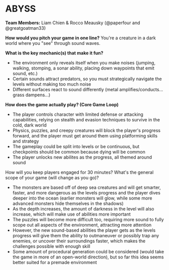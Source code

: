 # ABYSS

**Team Members:** Liam Chien & Rocco Meausky (@paperfour and @greatgoatman33)

**How would you pitch your game in one line?**
You're a creature in a dark world where you "see" through sound waves.

**What is the key mechanic(s) that make it fun?**
- The environment only reveals itself when you make noises (jumping, walking, stomping, a sonar ability, placing down waypoints that emit sound, etc.)
- Certain sounds attract predators, so you must strategically navigate the levels without making too much noise
- Different surfaces react to sound differently (metal amplifies/conducts... grass dampens...)

**How does the game actually play? (Core Game Loop)**
- The player controls character with limited defense or attacking capabilities, relying on stealth and evasion techniques to survive in the cold, dark world
- Physics, puzzles, and creepy creatures will block the player's progress forward, and the player must get around them using platforming skills and strategy
- The gameplay could be split into levels or be continuous, but checkpoints should be common because dying will be common
- The player unlocks new abilites as the progress, all themed around sound

How will you keep players engaged for 30 minutes? What's the general scope of your game (will change as you go)?
- The monsters are based off of deep sea creatures and will get smarter, faster, and more dangerous as the levels progress and the player dives deeper into the ocean (earlier monsters will glow, while some more advanced monsters hide themselves in the shadows)
- As the depth increases, the amount of darkness in the level will also increase, which will make use of abilities more important
- The puzzles will become more difficult too, requiring more sound to fully scope out all aspects of the environment, attracting more attention
- However, the new sound-based abilities the player gets as the levels progress will give them the ability to outmaneuver or possibly trap any enemies, or uncover their surroundings faster, which makes the challenges possible with enough skill
- Some amount of procedural generation could be considered (would take the game in more of an open-world direction), but so far this idea seems better suited for a premade environment
